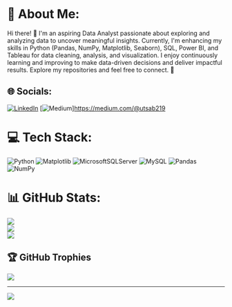# 💫 About Me:
Hi there! 👋 I'm an aspiring Data Analyst passionate about exploring and analyzing data to uncover meaningful insights. Currently, I'm enhancing my skills in Python (Pandas, NumPy, Matplotlib, Seaborn), SQL, Power BI, and Tableau for data cleaning, analysis, and visualization. I enjoy continuously learning and improving to make data-driven decisions and deliver impactful results. Explore my repositories and feel free to connect. 🚀


## 🌐 Socials:
[![LinkedIn](https://img.shields.io/badge/LinkedIn-%230077B5.svg?logo=linkedin&logoColor=white)](https://linkedin.com/in/https://www.linkedin.com/in/utsab-sarkar-394343335/) [![Medium](https://img.shields.io/badge/Medium-12100E?logo=medium&logoColor=white)]https://medium.com/@utsab219

# 💻 Tech Stack:
![Python](https://img.shields.io/badge/python-3670A0?style=for-the-badge&logo=python&logoColor=ffdd54) ![Matplotlib](https://img.shields.io/badge/Matplotlib-%23ffffff.svg?style=for-the-badge&logo=Matplotlib&logoColor=black) ![MicrosoftSQLServer](https://img.shields.io/badge/Microsoft%20SQL%20Server-CC2927?style=for-the-badge&logo=microsoft%20sql%20server&logoColor=white) ![MySQL](https://img.shields.io/badge/mysql-4479A1.svg?style=for-the-badge&logo=mysql&logoColor=white) ![Pandas](https://img.shields.io/badge/pandas-%23150458.svg?style=for-the-badge&logo=pandas&logoColor=white) ![NumPy](https://img.shields.io/badge/numpy-%23013243.svg?style=for-the-badge&logo=numpy&logoColor=white)
# 📊 GitHub Stats:
![](https://github-readme-stats.vercel.app/api?username=UtsabSarkar03&theme=dark&hide_border=false&include_all_commits=false&count_private=false)<br/>
![](https://github-readme-streak-stats.herokuapp.com/?user=UtsabSarkar03&theme=dark&hide_border=false)<br/>
![](https://github-readme-stats.vercel.app/api/top-langs/?username=UtsabSarkar03&theme=dark&hide_border=false&include_all_commits=false&count_private=false&layout=compact)

## 🏆 GitHub Trophies
![](https://github-profile-trophy.vercel.app/?username=UtsabSarkar03&theme=radical&no-frame=false&no-bg=true&margin-w=4)


---
[![](https://visitcount.itsvg.in/api?id=UtsabSarkar03&icon=0&color=0)](https://visitcount.itsvg.in)

<!-- Proudly created with GPRM ( https://gprm.itsvg.in ) -->

